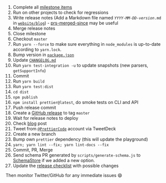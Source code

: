 1. Complete all [milestone items](https://github.com/prettier/prettier/milestones)
1. Run on other projects to check for regressions
1. Write release notes (Add a Markdown file named <code>*YYYY*-*MM*-*DD*-*version*.md</code> in [`website/blog`](https://github.com/prettier/prettier/tree/master/website/blog)) - [prs-merged-since](https://npm.im/prs-merged-since) may be useful
1. Merge release notes
1. Close milestone
1. Checkout `master`
1. Run `yarn --force` to make sure everything in `node_modules` is up-to-date according to `yarn.lock`.
1. Bump version in [`package.json`](https://github.com/prettier/prettier/blob/master/package.json)
1. Update [`CHANGELOG.md`](https://github.com/prettier/prettier/blob/master/CHANGELOG.md)
1. Run `yarn test-integration -u` to update snapshots (new parsers, `getSupportInfo`)
1. Commit
1. Run `yarn build`
1. Run `yarn test:dist`
1. `cd dist`
1. `npm publish`
1. `npm install prettier@latest`, do smoke tests on CLI and API
1. Push release commit
1. Create a [GitHub release](https://github.com/prettier/prettier/releases) to tag `master`
1. Wait for release notes to deploy
1. Check [blog](https://prettier.io/blog/) post
1. Tweet from [`@PrettierCode`](https://twitter.com/PrettierCode) account via TweetDeck
1. Create a new branch
1. Bump own `prettier` dependency (this will update the playground)
1. `yarn; yarn lint --fix; yarn lint-docs --fix`
1. Commit, PR, Merge
1. Send schema PR generated by `scripts/generate-schema.js` to [SchemaStore](https://github.com/SchemaStore/schemastore/blob/master/src/schemas/json/prettierrc.json) if we added a new option.
1. Update the [release checklist](https://github.com/prettier/prettier/wiki/Release-Checklist) with possible changes

Then monitor Twitter/GitHub for any immediate issues 😄